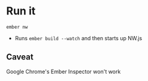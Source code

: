 # Run it
```
ember nw
```
* Runs `ember build --watch` and then starts up NW.js

## Caveat
Google Chrome's Ember Inspector won't work
